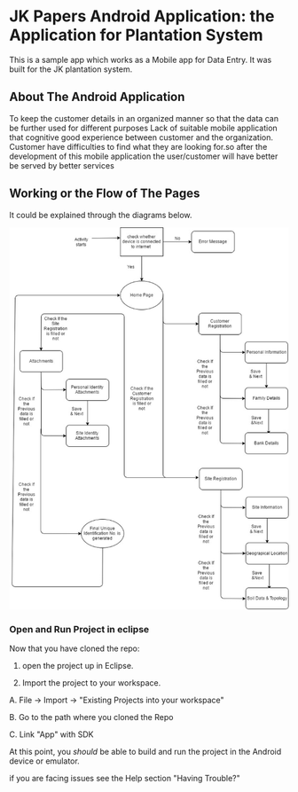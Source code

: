 # JK Papers Android Application: the Application for Plantation System

This is a sample app which works as a Mobile app for Data Entry. It was built for the JK plantation system.

## About The Android Application
To keep the customer details in an organized manner so that the data can be further used for different purposes 
Lack of suitable mobile application that cognitive good experience between customer and the organization. Customer have difficulties to find what they are looking for.so after the development of this mobile application the user/customer will have better be served by better services


## Working or the Flow of The Pages 
It could be explained through the diagrams below.

![github-large](https://github.com/anwesha999/JK-Papers/blob/master/DFD.jpg)


### Open and Run Project in eclipse

Now that you have cloned the repo:

1. open the project up in Eclipse.

2. Import the project to your workspace. 

  A. File -> Import -> "Existing Projects into your workspace"
  
  B. Go to the path where you cloned the Repo
  
  C. Link "App" with  SDK

At this point, you *should* be able to build and run the project in the Android device or emulator.

if you are facing issues see the Help section "Having Trouble?"

